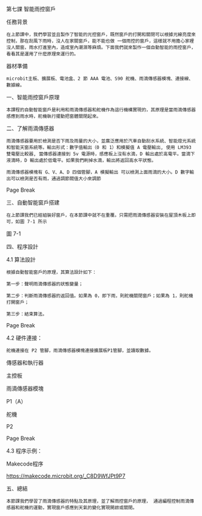 第七課  智能雨控窗戶 

任務背景 

    在上節課中，我們學習並且製作了智能的光控窗戶，既然窗戶的打開和關閉可以根據光線亮度來控制，那在刮風下雨時，沒人在家關窗戶，能不能也做 一個雨控的窗戶，這樣就不用擔心家裡沒人關窗，雨水打進室內，造成室內潮濕等麻煩。下面我們就來製作一個自動智能的雨控窗戶，看看其是運用了什麽原理來運行的。 

 

器材準備 

    microbit主板、擴展板、電池盒、2 節 AAA 電池、S90 舵機、雨滴傳感器模塊、連接線、數據線。 

 

一、智能雨控窗戶原理 

    本課程的自動智能窗戶是利用和雨滴傳感器和舵機作為這行機構實現的，其原理是當雨滴傳感器感應到雨水時，舵機執行擺動把窗體關閉起來。 

 

二、了解雨滴傳感器 

    雨滴傳感器要用於檢測是否下雨及雨量的大小，並廣泛應用於汽車自動刮水系統、智能燈光系統和智能天窗系統等。輸出形式：數字值輸出（0 和 1）和模擬值 A 電壓輸出, 使用 LM393 雙電壓比較器, 當傳感器連接到 5v 電源時，感應板上沒有水滴，D 輸出處於高電平。當滴下液滴時，D 輸出處於低電平。如果我們刷掉水滴，輸出將返回高水平狀態。 

    雨滴傳感器模塊有 G、V、A、D 四個管腳，A 模擬輸出 可以檢測上面雨滴的大小。D 數字輸出可以檢測是否有雨，通過調節閥值大小來調節 

 

Page Break
 

 

三、自動智能窗戶搭建 

    在上節課我們已經組裝好窗戶，在本節課中就不在重覆。只需把雨滴傳感器安裝在屋頂木板上即可，如圖 7-1 所示 

 

圖 7-1 

 

四、程序設計 

4.1 算法設計 

    根據自動智能窗戶的原理，其算法設計如下：  

    第一步：聲明雨滴傳感器的狀態變量； 

    第二步：判斷雨滴傳感器的返回值。如果為 0，即下雨，則舵機關閉窗戶；如果為 1，則舵機打開窗戶； 

    第三步：結束算法。 

 

Page Break
 

 

4.2 硬件連接： 

    舵機連接在 P2 管腳，雨滴傳感器模塊連接擴展板P1管腳，並讀取數據。 

傳感器和執行器 

主控板 

雨滴傳感器模塊 

P1（A） 

舵機 

P2 

 

 

Page Break
 

 

4.3 程序示例： 

Makecode程序 

 

https://makecode.microbit.org/_C8D9WfJPt9P7 

 

 

 

五、總結 

    本節課我們學習了雨滴傳感器的特點及其原理，並了解雨控窗戶的原理， 通過編程控制雨滴傳感器和舵機的運動，實現窗戶感應到天氣的變化實現開啟或關閉。 

 

